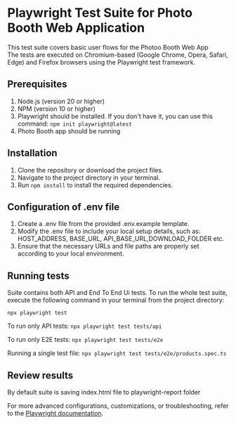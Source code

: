 # Playwright Test Suite for Photo Booth Web Application

This test suite covers basic user flows for the Photoo Booth Web App<br/>The tests are executed on Chromium-based (Google Chrome, Opera, Safari, Edge) and Firefox browsers using the Playwright test framework.

## Prerequisites

1. Node.js (version 20 or higher)
2. NPM (version 10 or higher)
3. Playwright should be installed. If you don't have it, you can use this command:  `npm init playwright@latest`   
4. Photo Booth app should be running

## Installation

1. Clone the repository or download the project files.
2. Navigate to the project directory in your terminal.
3. Run `npm install` to install the required dependencies.

## Configuration of .env file

1. Create a .env file from the provided .env.example template. 
2. Modify the .env file to include your local setup details, such as: HOST_ADDRESS, BASE_URL, API_BASE_URL,DOWNLOAD_FOLDER etc.
3. Ensure that the necessary URLs and file paths are properly set according to your local environment.

## Running tests

Suite contains both API and End To End Ui tests.
To run the whole test suite, execute the following command in your terminal from the project directory:

`npx playwright test`

To run only API tests:
`npx playwright test tests/api`

To run only E2E tests:
`npx playwright test tests/e2e`

Running a single test file:
`npx playwright test tests/e2e/products.spec.ts`

## Review results

By default suite is saving index.html file to playwright-report folder

For more advanced configurations, customizations, or troubleshooting, refer to the [Playwright documentation](https://playwright.dev/docs/intro).
